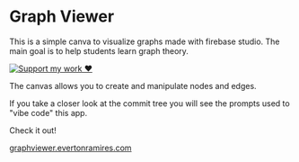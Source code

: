 # Graph Viewer

This is a simple canva to visualize graphs made with firebase studio. The main goal is to help students learn graph theory.

[![Support my work ❤️](https://img.shields.io/badge/Support%20my%20work%20❤️-orange?style=for-the-badge&logo=patreon&logoColor=white)](https://www.patreon.com/c/orobocigano)

The canvas allows you to create and manipulate nodes and edges.

If you take a closer look at the commit tree you will see the prompts used to "vibe code" this app.

Check it out! 

<a href="https://graphviewer.evertonramires.com">graphviewer.evertonramires.com</a>
